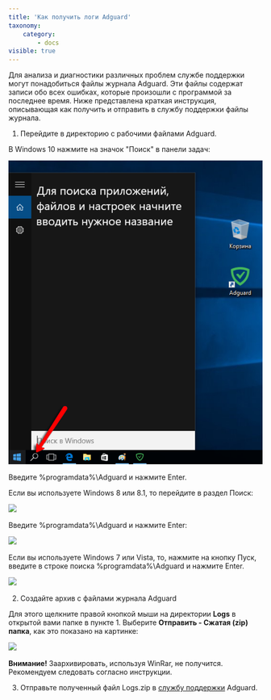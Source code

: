 ```yaml
---
title: 'Как получить логи Adguard'
taxonomy:
    category:
        - docs
visible: true
---
```


Для анализа и диагностики различных проблем службе поддержки могут понадобиться файлы журнала Adguard. Эти файлы содержат записи обо всех ошибках, которые произошли с программой за последнее время. Ниже представлена краткая инструкция, описывающая как получить и отправить в службу поддержки файлы журнала.

1. Перейдите в директорию с рабочими файлами Adguard.

В Windows 10 нажмите на значок "Поиск" в панели задач:

![](searchwin10.png)

Введите %programdata%\Adguard и нажмите Enter.

Если вы используете Windows 8 или 8.1, то перейдите в раздел Поиск:

![](https://i.imgur.com/qJ10VR6.png)

Введите %programdata%\Adguard и нажмите Enter:

![](https://i.imgur.com/VdQkiTu.png)

Если вы используете Windows 7 или Vista, то, нажмите на кнопку Пуск, введите в строке поиска %programdata%\Adguard и нажмите Enter.

![](https://i.imgur.com/BRvcfOo.png)

2. Создайте архив с файлами журнала Adguard

Для этого щелкните правой кнопкой мыши на директории **Logs** в открытой вами папке в пункте 1.
Выберите **Отправить - Сжатая (zip) папка**, как это показано на картинке:

![](https://i.imgur.com/ZQWpyoN.png)

**Внимание!** Заархивировать, используя WinRar, не получится. Рекомендуем следовать согласно инструкции.

3. Отправьте полученный файл Logs.zip в [службу поддержки](mailto:support@adguard.com) Adguard.